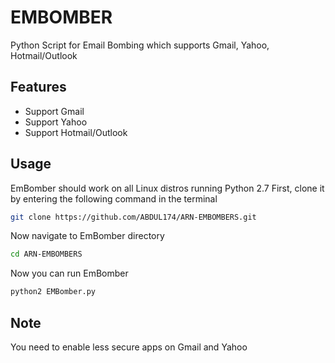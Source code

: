 # EMBOMBER
Python Script for Email Bombing which supports Gmail, Yahoo, Hotmail/Outlook





## Features
- Support Gmail
- Support Yahoo
- Support Hotmail/Outlook

## Usage
EmBomber should work on all Linux distros running Python 2.7
First, clone it by entering the following command in the terminal
``` bash
git clone https://github.com/ABDUL174/ARN-EMBOMBERS.git
```
Now navigate to EmBomber directory
``` bash
cd ARN-EMBOMBERS
```
Now you can run EmBomber
``` bash
python2 EMBomber.py
```
## Note
You need to enable less secure apps on Gmail and Yahoo
